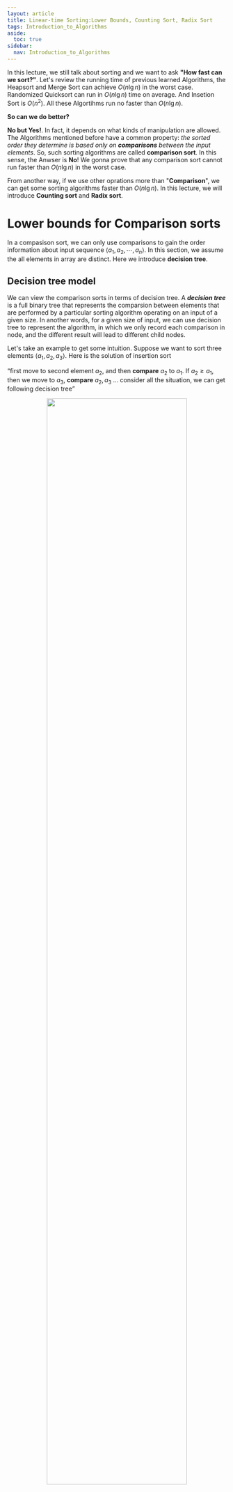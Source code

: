 ```yaml
---
layout: article
title: Linear-time Sorting:Lower Bounds, Counting Sort, Radix Sort
tags: Introduction_to_Algorithms
aside:
  toc: true
sidebar:
  nav: Introduction_to_Algorithms
---
```


In this lecture, we still talk about sorting and we want to ask <b>"How fast can we sort?"</b>. Let's review the running time of previous learned Algorithms, the Heapsort and Merge Sort can achieve ${ O(n \lg n) }$ in the worst case. Randomized Quicksort can run in ${ O(n \lg n) }$ time on average. And Insetion Sort is ${ O(n^2) }$. All these Algortihms run no faster than ${ O(n \lg n) }$. 

<b>So can we do better?</b>

<!--more-->

<b>No but Yes!</b>. In fact, it depends on what kinds of manipulation are allowed. The Algorithms mentioned before have a common property: <i>the sorted order they determine is based only on <b>comparisons</b> between the input elements</i>. So, such sorting algorithms are called <b>comparison sort</b>. In this sense, the Anwser is <b>No</b>! We gonna prove that any comparison sort cannot run faster than ${ O(n \lg n) }$ in the worst case. 

From another way, if we use other oprations more than "<b>Comparison</b>", we can get some sorting algorithms faster than ${ O(n \lg n) }$. In this lecture, we will introduce <b>Counting sort</b> and <b>Radix sort</b>.

# Lower bounds for Comparison sorts

In a compasison sort, we can only use comparisons to gain the order information about input sequence ${ \left< a_1,a_2,\cdots, a_n \right> }$. In this section, we assume the all elements in array are distinct. Here we introduce <b>decision tree</b>. 

## Decision tree model

We can view the comparison sorts in terms of decision tree. A <b><i>decision tree</i></b> is a full binary tree that represents the comparsion between elements that are performed by a particular sorting algorithm operating on an input of a given size. In another words, for a given size of input, we can use decision tree to represent the algorithm, in which we only record each comparison in node, and the different result will lead to different child nodes. 

Let's take an example to get some intuition. Suppose we want to sort three elements ${ \left< a_1, a_2, a_3\right> }$. Here is the solution of insertion sort

<q>first move to second element ${ a_2 }$, and then <b>compare</b> ${a_2}$ to ${ a_1 }$. If ${ a_2 \geq a_1 }$, then we move to ${ a_3 }$, <b>compare</b> ${ a_2, a_3 }$ ... consider all the situation, we can get following decision tree</q>

<p align="center">
    <img src="/post_image/Introduction_to_Algorithm/Lec_5
/Decision_tree_three.png" width="80%">
</p>

__The decision tree for insertion sort operating on three elements.__

### Definition of Decision tree

In general, for a given list ${ \left< a_1,a_2,\cdots, a_n \right> }$

* Each internal node (non-leaf node) has a lable "${ i:j }$", ${ i, j \in \{ 1,2,\cdots, n \} }$, which means we compare ${ a_i , a_j }$

* Left subtree gives the subsequent comparisons if ${ a_i \leq a_j }$

* Right subtree gives the subsequent comparisons if ${ a_i > a_j }$

* Each leaf node gives a permutation ${ \left< \pi(1), \pi(2), \cdots, \pi(n) \right> }$ such that ${  a_{\pi(1)} \leq a_{\pi(2)} < \cdots <  a_{\pi(n)} }$

### Decision tree model comparison sorts

* One tree for each input size ${ n }$

* View algorithms as splitting whenever it makes a comparision. 

* Tree lists comparisons along all posible instruction traces.

The number of leaves is ${ n! }$, which is all the possible permutation of ${ n }$ elements.

## Lower bounds

* The runing time of one certain case raltes to the number of comparision, which equals to the length of the path from root to the leaf.

* The worst-case runing time is the height of the tree.

<b>Theorem</b> Any comparison sort algorithm requires ${ \Omega{n \lg n}  }$ lg n/ comparisons in the worst case.

Proof. The number of leaves is at least ${ n! }$. We denote the tree of the tree as ${ h }$. So, we have to guarantee

<center>$$
\begin{equation}
\begin{aligned}
2^h &\geq n! \\
h &\geq \lg (n!) &\text{(since the lg function is monotonically increasing)} \\
h & = \Omega(n \lg n) &\text{(Stirling's formula)} \\
\end{aligned}
\end{equation}
$$</center>

# Counting sort

# Radix sort
